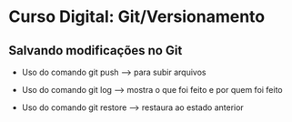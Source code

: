 # Curso Digital: Git/Versionamento

## Salvando modificações no Git

* Uso do comando git push --> para subir arquivos

* Uso do comando git log --> mostra o que foi feito e por quem foi feito

* Uso do comando git restore --> restaura ao estado anterior